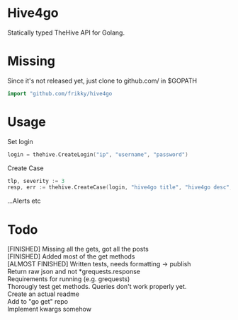 # Hive4go
Statically typed TheHive API for Golang. 

# Missing
Since it's not released yet, just clone to github.com/ in $GOPATH
```Go
import "github.com/frikky/hive4go
```

# Usage
Set login
```Go
login = thehive.CreateLogin("ip", "username", "password")
```

Create Case
```Go
tlp, severity := 3
resp, err := thehive.CreateCase(login, "hive4go title", "hive4go desc", tlp, severity, []string{"task"}, []string{"tags"})
```

...Alerts etc

# Todo
[FINISHED] Missing all the gets, got all the posts<br>
[FINISHED] Added most of the get methods<br>
[ALMOST FINISHED] Written tests, needs formatting -> publish<br>
Return raw json and not \*grequests.response<br>
Requirements for running (e.g. grequests)<br>
Thorougly test get methods. Queries don't work properly yet.<br>
Create an actual readme<br>
Add to \"go get\" repo<br>
Implement kwargs somehow<br>
